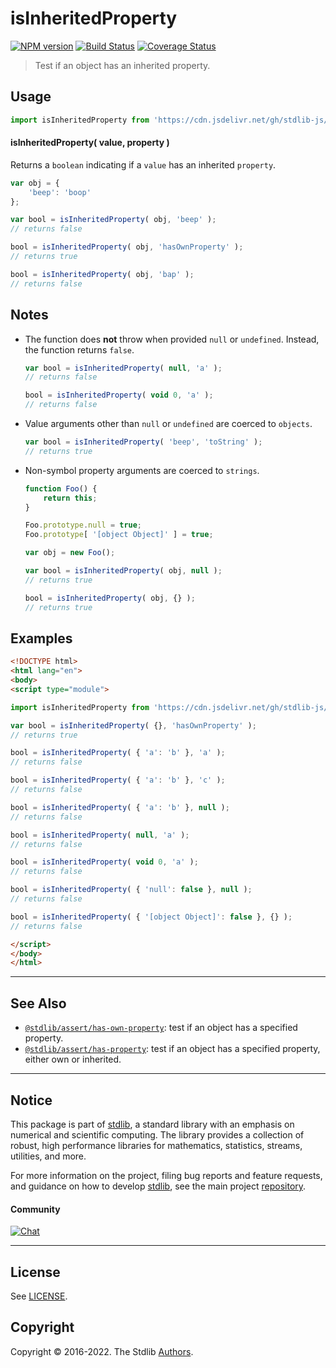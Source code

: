 <!--

@license Apache-2.0

Copyright (c) 2018 The Stdlib Authors.

Licensed under the Apache License, Version 2.0 (the "License");
you may not use this file except in compliance with the License.
You may obtain a copy of the License at

   http://www.apache.org/licenses/LICENSE-2.0

Unless required by applicable law or agreed to in writing, software
distributed under the License is distributed on an "AS IS" BASIS,
WITHOUT WARRANTIES OR CONDITIONS OF ANY KIND, either express or implied.
See the License for the specific language governing permissions and
limitations under the License.

-->

# isInheritedProperty

[![NPM version][npm-image]][npm-url] [![Build Status][test-image]][test-url] [![Coverage Status][coverage-image]][coverage-url] <!-- [![dependencies][dependencies-image]][dependencies-url] -->

> Test if an object has an inherited property.



<section class="usage">

## Usage

```javascript
import isInheritedProperty from 'https://cdn.jsdelivr.net/gh/stdlib-js/assert-is-inherited-property@esm/index.mjs';
```

#### isInheritedProperty( value, property )

Returns a `boolean` indicating if a `value` has an inherited `property`.

```javascript
var obj = {
    'beep': 'boop'
};

var bool = isInheritedProperty( obj, 'beep' );
// returns false

bool = isInheritedProperty( obj, 'hasOwnProperty' );
// returns true

bool = isInheritedProperty( obj, 'bap' );
// returns false
```

</section>

<!-- /.usage -->

<section class="notes">

## Notes

-   The function does **not** throw when provided `null` or `undefined`. Instead, the function returns `false`.

    ```javascript
    var bool = isInheritedProperty( null, 'a' );
    // returns false

    bool = isInheritedProperty( void 0, 'a' );
    // returns false
    ```

-   Value arguments other than `null` or `undefined` are coerced to `objects`.

    ```javascript
    var bool = isInheritedProperty( 'beep', 'toString' );
    // returns true
    ```

-   Non-symbol property arguments are coerced to `strings`.

    ```javascript
    function Foo() {
        return this;
    }

    Foo.prototype.null = true;
    Foo.prototype[ '[object Object]' ] = true;

    var obj = new Foo();

    var bool = isInheritedProperty( obj, null );
    // returns true

    bool = isInheritedProperty( obj, {} );
    // returns true
    ```

</section>

<!-- /.notes -->

<section class="examples">

## Examples

<!-- eslint-disable object-curly-newline, object-curly-spacing -->

<!-- eslint no-undef: "error" -->

```html
<!DOCTYPE html>
<html lang="en">
<body>
<script type="module">

import isInheritedProperty from 'https://cdn.jsdelivr.net/gh/stdlib-js/assert-is-inherited-property@esm/index.mjs';

var bool = isInheritedProperty( {}, 'hasOwnProperty' );
// returns true

bool = isInheritedProperty( { 'a': 'b' }, 'a' );
// returns false

bool = isInheritedProperty( { 'a': 'b' }, 'c' );
// returns false

bool = isInheritedProperty( { 'a': 'b' }, null );
// returns false

bool = isInheritedProperty( null, 'a' );
// returns false

bool = isInheritedProperty( void 0, 'a' );
// returns false

bool = isInheritedProperty( { 'null': false }, null );
// returns false

bool = isInheritedProperty( { '[object Object]': false }, {} );
// returns false

</script>
</body>
</html>
```

</section>

<!-- /.examples -->

<!-- Section for related `stdlib` packages. Do not manually edit this section, as it is automatically populated. -->

<section class="related">

* * *

## See Also

-   <span class="package-name">[`@stdlib/assert/has-own-property`][@stdlib/assert/has-own-property]</span><span class="delimiter">: </span><span class="description">test if an object has a specified property.</span>
-   <span class="package-name">[`@stdlib/assert/has-property`][@stdlib/assert/has-property]</span><span class="delimiter">: </span><span class="description">test if an object has a specified property, either own or inherited.</span>

</section>

<!-- /.related -->

<!-- Section for all links. Make sure to keep an empty line after the `section` element and another before the `/section` close. -->


<section class="main-repo" >

* * *

## Notice

This package is part of [stdlib][stdlib], a standard library with an emphasis on numerical and scientific computing. The library provides a collection of robust, high performance libraries for mathematics, statistics, streams, utilities, and more.

For more information on the project, filing bug reports and feature requests, and guidance on how to develop [stdlib][stdlib], see the main project [repository][stdlib].

#### Community

[![Chat][chat-image]][chat-url]

---

## License

See [LICENSE][stdlib-license].


## Copyright

Copyright &copy; 2016-2022. The Stdlib [Authors][stdlib-authors].

</section>

<!-- /.stdlib -->

<!-- Section for all links. Make sure to keep an empty line after the `section` element and another before the `/section` close. -->

<section class="links">

[npm-image]: http://img.shields.io/npm/v/@stdlib/assert-is-inherited-property.svg
[npm-url]: https://npmjs.org/package/@stdlib/assert-is-inherited-property

[test-image]: https://github.com/stdlib-js/assert-is-inherited-property/actions/workflows/test.yml/badge.svg?branch=main
[test-url]: https://github.com/stdlib-js/assert-is-inherited-property/actions/workflows/test.yml?query=branch:main

[coverage-image]: https://img.shields.io/codecov/c/github/stdlib-js/assert-is-inherited-property/main.svg
[coverage-url]: https://codecov.io/github/stdlib-js/assert-is-inherited-property?branch=main

<!--

[dependencies-image]: https://img.shields.io/david/stdlib-js/assert-is-inherited-property.svg
[dependencies-url]: https://david-dm.org/stdlib-js/assert-is-inherited-property/main

-->

[chat-image]: https://img.shields.io/gitter/room/stdlib-js/stdlib.svg
[chat-url]: https://gitter.im/stdlib-js/stdlib/

[stdlib]: https://github.com/stdlib-js/stdlib

[stdlib-authors]: https://github.com/stdlib-js/stdlib/graphs/contributors

[umd]: https://github.com/umdjs/umd
[es-module]: https://developer.mozilla.org/en-US/docs/Web/JavaScript/Guide/Modules

[deno-url]: https://github.com/stdlib-js/assert-is-inherited-property/tree/deno
[umd-url]: https://github.com/stdlib-js/assert-is-inherited-property/tree/umd
[esm-url]: https://github.com/stdlib-js/assert-is-inherited-property/tree/esm
[branches-url]: https://github.com/stdlib-js/assert-is-inherited-property/blob/main/branches.md

[stdlib-license]: https://raw.githubusercontent.com/stdlib-js/assert-is-inherited-property/main/LICENSE

<!-- <related-links> -->

[@stdlib/assert/has-own-property]: https://github.com/stdlib-js/assert-has-own-property/tree/esm

[@stdlib/assert/has-property]: https://github.com/stdlib-js/assert-has-property/tree/esm

<!-- </related-links> -->

</section>

<!-- /.links -->
